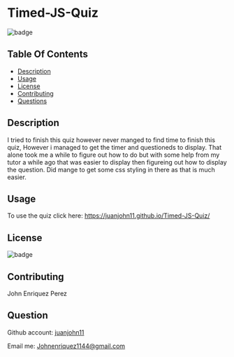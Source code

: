 # Timed-JS-Quiz

![badge](https://img.shields.io/badge/license-MIT-brightgreen)

## Table Of Contents

- [Description](#Discription)
- [Usage](#Usage)
- [License](#License)
- [Contributing](#Contributing)
- [Questions](#Question)

## Description

I tried to finish this quiz however never manged to find time to finish this quiz, However i managed to get the timer and questioneds to display. That alone took me a while to figure out how to do but with some help from my tutor a while ago that was easier to display then figureing out how to display the question. Did mange to get some css styling in there as that is much easier.

## Usage

To use the quiz click here: https://juanjohn11.github.io/Timed-JS-Quiz/

## License

![badge](https://img.shields.io/badge/license-MIT-brightgreen)

## Contributing

John Enriquez Perez

## Question

Github account: [juanjohn11](https://github.com/juanjohn11)

Email me: Johnenriquez1144@gmail.com
